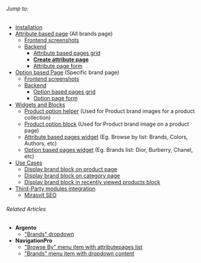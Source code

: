 ###### Jump to:

 -  [Installation](installation/)
 -  [Attribute based page](attribute-based-page/) (All brands page)
    - [Frontend screenshots](attribute-based-page/frontend/)
    - [Backend](attribute-based-page/backend/)
        - [Attribute based pages grid](attribute-based-page/backend/#attribute-based-pages-grid)
        - [**Create attribute page**](attribute-based-page/backend/#create-attribute-page)
        - [Attribute page form](attribute-based-page/backend/#attribute-page-form)
 -  [Option based Page](option-based-page/) (Specific brand page)
    - [Frontend screenshots](option-based-page/frontend/)
    - [Backend](option-based-page/backend/)
        - [Option based pages grid](option-based-page/backend/#option-based-pages-grid)
        - [Option page form](option-based-page/backend/#option-page-form)
 -  [Widgets and Blocks](widgets-and-blocks/)
    - [Product option helper](widgets-and-blocks/product-option-helper/) (Used for Product brand images for a product collection)
    - [Product option block](widgets-and-blocks/product-option-block/) (Used for Product brand image on a product page)
    - [Attribute based pages widget](widgets-and-blocks/attribute-based-pages-widget/) (Eg. Browse by list: Brands, Colors, Authors, etc)
    - [Option based pages widget](widgets-and-blocks/option-based-pages-widget/) (Eg. Brands list: Dior, Burberry, Chanel, etc)
 -  [Use Cases](use-cases/)
    - [Display brand block on product page](use-cases/brand-block-on-product-page/)
    - [Display brand block on category page](use-cases/brand-block-on-category-page/)
    - [Display brand block in recently viewed products block](use-cases/brand-block-in-recently-viewed-block/)
 -  [Third-Party modules integration](third-party-modules-integration/)
    - [Mirasvit SEO](third-party-modules-integration/#mirasvitseo)

###### Related Articles

 -  **Argento**
    - ["Brands" dropdown](/m1/argento/navigation-setup/#brands-dropdown)
 -  **NavigationPro**
    - ["Browse By" menu item with attributepages list](/m1/extensions/navigationpro/siblings/browse-by-with-attributepages-list/)
    - ["Brands" menu item with dropdown content](/m1/extensions/navigationpro/siblings/brands-with-dropdown-content/)
